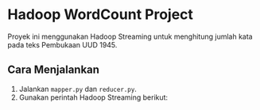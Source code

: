 # Hadoop WordCount Project

Proyek ini menggunakan Hadoop Streaming untuk menghitung jumlah kata pada teks Pembukaan UUD 1945.

## Cara Menjalankan
1. Jalankan `mapper.py` dan `reducer.py`.
2. Gunakan perintah Hadoop Streaming berikut:

